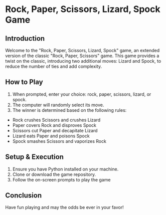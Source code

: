 # Rock, Paper, Scissors, Lizard, Spock Game

## Introduction
Welcome to the "Rock, Paper, Scissors, Lizard, Spock" game, an extended version of the classic "Rock, Paper, Scissors" game. This game provides a twist on the classic, introducing two additional moves: Lizard and Spock, to reduce the number of ties and add complexity.

## How to Play
1. When prompted, enter your choice: rock, paper, scissors, lizard, or spock.
2. The computer will randomly select its move.
3. The winner is determined based on the following rules:
  * Rock crushes Scissors and crushes Lizard
  * Paper covers Rock and disproves Spock
  * Scissors cut Paper and decapitate Lizard
  * Lizard eats Paper and poisons Spock
  * Spock smashes Scissors and vaporizes Rock

## Setup & Execution
1. Ensure you have Python installed on your machine.
2. Clone or download the game repository.
3. Follow the on-screen prompts to play the game

## Conclusion
Have fun playing and may the odds be ever in your favor!

